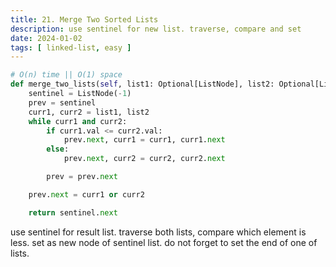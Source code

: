 ```yaml
---
title: 21. Merge Two Sorted Lists
description: use sentinel for new list. traverse, compare and set
date: 2024-01-02
tags: [ linked-list, easy ] 
---
```


```python
# O(n) time || O(1) space
def merge_two_lists(self, list1: Optional[ListNode], list2: Optional[ListNode]) -> Optional[ListNode]:
    sentinel = ListNode(-1)
    prev = sentinel
    curr1, curr2 = list1, list2
    while curr1 and curr2:
        if curr1.val <= curr2.val:
            prev.next, curr1 = curr1, curr1.next
        else:
            prev.next, curr2 = curr2, curr2.next

        prev = prev.next

    prev.next = curr1 or curr2

    return sentinel.next
```

use sentinel for result list. traverse both lists, compare which element is less. set as new node of sentinel list. do
not forget to set the end of one of lists.

